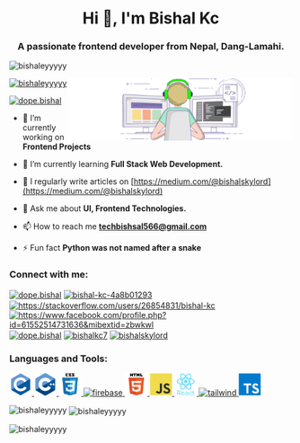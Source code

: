 <h1 align="center">Hi 👋, I'm Bishal Kc</h1>
<h3 align="center">A passionate frontend developer from Nepal, Dang-Lamahi.</h3>

<p align="left"> <img src="https://komarev.com/ghpvc/?username=bishaleyyyyy&label=Profile%20views&color=0e75b6&style=flat" alt="bishaleyyyyy" /> </p>
<img align="right" alt="Coding" width="400" src="https://raw.githubusercontent.com/leorrose/leorrose/master/readme_header.gif">

<p align="left"> <a href="https://github.com/ryo-ma/github-profile-trophy"><img src="https://github-profile-trophy.vercel.app/?username=bishaleyyyyy" alt="bishaleyyyyy" /></a> </p>

<p align="left"> <a href="https://twitter.com/dope.bishal" target="blank"><img src="https://img.shields.io/twitter/follow/dope.bishal?logo=twitter&style=for-the-badge" alt="dope.bishal" /></a> </p>

- 🔭 I’m currently working on **Frontend Projects**

- 🌱 I’m currently learning **Full Stack Web Development.**

- 📝 I regularly write articles on [https://medium.com/@bishalskylord](https://medium.com/@bishalskylord)

- 💬 Ask me about **UI, Frontend Technologies.**

- 📫 How to reach me **techbishsal566@gmail.com**

- ⚡ Fun fact **Python was not named after a snake**

<h3 align="left">Connect with me:</h3>
<p align="left">
<a href="https://twitter.com/dope.bishal" target="blank"><img align="center" src="https://raw.githubusercontent.com/rahuldkjain/github-profile-readme-generator/master/src/images/icons/Social/twitter.svg" alt="dope.bishal" height="30" width="40" /></a>
<a href="https://www.linkedin.com/in/bishal-kc-8757b32a7?utm_source=share&utm_campaign=share_via&utm_content=profile&utm_medium=android_app" target="blank"><img align="center" src="https://raw.githubusercontent.com/rahuldkjain/github-profile-readme-generator/master/src/images/icons/Social/linked-in-alt.svg" alt="bishal-kc-4a8b01293" height="30" width="40" /></a>
<a href="https://stackoverflow.com/users/https://stackoverflow.com/users/26854831/bishal-kc" target="blank"><img align="center" src="https://raw.githubusercontent.com/rahuldkjain/github-profile-readme-generator/master/src/images/icons/Social/stack-overflow.svg" alt="https://stackoverflow.com/users/26854831/bishal-kc" height="30" width="40" /></a>
<a href="https://fb.com/https://www.facebook.com/profile.php?id=61552514731636&mibextid=zbwkwl" target="blank"><img align="center" src="https://raw.githubusercontent.com/rahuldkjain/github-profile-readme-generator/master/src/images/icons/Social/facebook.svg" alt="https://www.facebook.com/profile.php?id=61552514731636&mibextid=zbwkwl" height="30" width="40" /></a>
<a href="https://instagram.com/dope.bishal" target="blank"><img align="center" src="https://raw.githubusercontent.com/rahuldkjain/github-profile-readme-generator/master/src/images/icons/Social/instagram.svg" alt="dope.bishal" height="30" width="40" /></a>
<a href="https://www.behance.net/bishalkc7" target="blank"><img align="center" src="https://raw.githubusercontent.com/rahuldkjain/github-profile-readme-generator/master/src/images/icons/Social/behance.svg" alt="bishalkc7" height="30" width="40" /></a>
<a href="https://www.leetcode.com/bishalskylord" target="blank"><img align="center" src="https://raw.githubusercontent.com/rahuldkjain/github-profile-readme-generator/master/src/images/icons/Social/leet-code.svg" alt="bishalskylord" height="30" width="40" /></a>
</p>

<h3 align="left">Languages and Tools:</h3>
<p align="left"> <a href="https://www.cprogramming.com/" target="_blank" rel="noreferrer"> <img src="https://raw.githubusercontent.com/devicons/devicon/master/icons/c/c-original.svg" alt="c" width="40" height="40"/> </a> <a href="https://www.w3schools.com/cpp/" target="_blank" rel="noreferrer"> <img src="https://raw.githubusercontent.com/devicons/devicon/master/icons/cplusplus/cplusplus-original.svg" alt="cplusplus" width="40" height="40"/> </a> <a href="https://www.w3schools.com/css/" target="_blank" rel="noreferrer"> <img src="https://raw.githubusercontent.com/devicons/devicon/master/icons/css3/css3-original-wordmark.svg" alt="css3" width="40" height="40"/> </a> <a href="https://firebase.google.com/" target="_blank" rel="noreferrer"> <img src="https://www.vectorlogo.zone/logos/firebase/firebase-icon.svg" alt="firebase" width="40" height="40"/> </a> <a href="https://www.w3.org/html/" target="_blank" rel="noreferrer"> <img src="https://raw.githubusercontent.com/devicons/devicon/master/icons/html5/html5-original-wordmark.svg" alt="html5" width="40" height="40"/> </a> <a href="https://developer.mozilla.org/en-US/docs/Web/JavaScript" target="_blank" rel="noreferrer"> <img src="https://raw.githubusercontent.com/devicons/devicon/master/icons/javascript/javascript-original.svg" alt="javascript" width="40" height="40"/> </a> <a href="https://reactjs.org/" target="_blank" rel="noreferrer"> <img src="https://raw.githubusercontent.com/devicons/devicon/master/icons/react/react-original-wordmark.svg" alt="react" width="40" height="40"/> </a> <a href="https://tailwindcss.com/" target="_blank" rel="noreferrer"> <img src="https://www.vectorlogo.zone/logos/tailwindcss/tailwindcss-icon.svg" alt="tailwind" width="40" height="40"/> </a> <a href="https://www.typescriptlang.org/" target="_blank" rel="noreferrer"> <img src="https://raw.githubusercontent.com/devicons/devicon/master/icons/typescript/typescript-original.svg" alt="typescript" width="40" height="40"/> </a> </p>

<p><img align="left" src="https://github-readme-stats.vercel.app/api/top-langs?username=bishaleyyyyy&show_icons=true&locale=en&layout=compact" alt="bishaleyyyyy" /></p>

<p>&nbsp;<img align="center" src="https://github-readme-stats.vercel.app/api?username=bishaleyyyyy&show_icons=true&locale=en" alt="bishaleyyyyy" /></p>

<p><img align="center" src="https://github-readme-streak-stats.herokuapp.com/?user=bishaleyyyyy&" alt="bishaleyyyyy" /></p>
